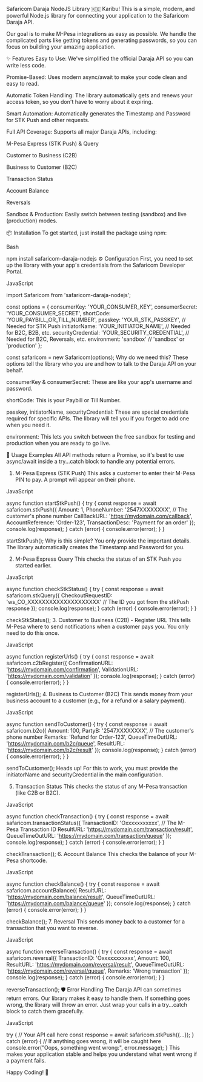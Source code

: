 Safaricom Daraja NodeJS Library 🇰🇪
Karibu! This is a simple, modern, and powerful Node.js library for connecting your application to the Safaricom Daraja API.

Our goal is to make M-Pesa integrations as easy as possible. We handle the complicated parts like getting tokens and generating passwords, so you can focus on building your amazing application.

✨ Features
Easy to Use: We've simplified the official Daraja API so you can write less code.

Promise-Based: Uses modern async/await to make your code clean and easy to read.

Automatic Token Handling: The library automatically gets and renews your access token, so you don't have to worry about it expiring.

Smart Automation: Automatically generates the Timestamp and Password for STK Push and other requests.

Full API Coverage: Supports all major Daraja APIs, including:

M-Pesa Express (STK Push) & Query

Customer to Business (C2B)

Business to Customer (B2C)

Transaction Status

Account Balance

Reversals

Sandbox & Production: Easily switch between testing (sandbox) and live (production) modes.

📦 Installation
To get started, just install the package using npm:

Bash

npm install safaricom-daraja-nodejs
⚙️ Configuration
First, you need to set up the library with your app's credentials from the Safaricom Developer Portal.

JavaScript

import Safaricom from 'safaricom-daraja-nodejs';

const options = {
  consumerKey: 'YOUR_CONSUMER_KEY',
  consumerSecret: 'YOUR_CONSUMER_SECRET',
  shortCode: 'YOUR_PAYBILL_OR_TILL_NUMBER',
  passkey: 'YOUR_STK_PASSKEY', // Needed for STK Push
  initiatorName: 'YOUR_INITIATOR_NAME', // Needed for B2C, B2B, etc.
  securityCredential: 'YOUR_SECURITY_CREDENTIAL', // Needed for B2C, Reversals, etc.
  environment: 'sandbox' // 'sandbox' or 'production'
};

const safaricom = new Safaricom(options);
Why do we need this?
These options tell the library who you are and how to talk to the Daraja API on your behalf.

consumerKey & consumerSecret: These are like your app's username and password.

shortCode: This is your Paybill or Till Number.

passkey, initiatorName, securityCredential: These are special credentials required for specific APIs. The library will tell you if you forget to add one when you need it.

environment: This lets you switch between the free sandbox for testing and production when you are ready to go live.

🚀 Usage Examples
All API methods return a Promise, so it's best to use async/await inside a try...catch block to handle any potential errors.

1. M-Pesa Express (STK Push)
This asks a customer to enter their M-Pesa PIN to pay. A prompt will appear on their phone.

JavaScript

async function startStkPush() {
  try {
    const response = await safaricom.stkPush({
      Amount: 1,
      PhoneNumber: '2547XXXXXXXX', // The customer's phone number
      CallBackURL: 'https://mydomain.com/callback',
      AccountReference: 'Order-123',
      TransactionDesc: 'Payment for an order'
    });
    console.log(response);
  } catch (error) {
    console.error(error);
  }
}

startStkPush();
Why is this simple?
You only provide the important details. The library automatically creates the Timestamp and Password for you.

2. M-Pesa Express Query
This checks the status of an STK Push you started earlier.

JavaScript

async function checkStkStatus() {
  try {
    const response = await safaricom.stkQuery({
      CheckoutRequestID: 'ws_CO_XXXXXXXXXXXXXXXXXXXX' // The ID you got from the stkPush response
    });
    console.log(response);
  } catch (error) {
    console.error(error);
  }
}

checkStkStatus();
3. Customer to Business (C2B) - Register URL
This tells M-Pesa where to send notifications when a customer pays you. You only need to do this once.

JavaScript

async function registerUrls() {
  try {
    const response = await safaricom.c2bRegister({
      ConfirmationURL: 'https://mydomain.com/confirmation',
      ValidationURL: 'https://mydomain.com/validation'
    });
    console.log(response);
  } catch (error) {
    console.error(error);
  }
}

registerUrls();
4. Business to Customer (B2C)
This sends money from your business account to a customer (e.g., for a refund or a salary payment).

JavaScript

async function sendToCustomer() {
  try {
    const response = await safaricom.b2c({
      Amount: 100,
      PartyB: '2547XXXXXXXX', // The customer's phone number
      Remarks: 'Refund for Order-123',
      QueueTimeOutURL: 'https://mydomain.com/b2c/queue',
      ResultURL: 'https://mydomain.com/b2c/result'
    });
    console.log(response);
  } catch (error) {
    console.error(error);
  }
}

sendToCustomer();
Heads up! For this to work, you must provide the initiatorName and securityCredential in the main configuration.

5. Transaction Status
This checks the status of any M-Pesa transaction (like C2B or B2C).

JavaScript

async function checkTransaction() {
  try {
    const response = await safaricom.transactionStatus({
      TransactionID: 'Oxxxxxxxxxxx', // The M-Pesa Transaction ID
      ResultURL: 'https://mydomain.com/transaction/result',
      QueueTimeOutURL: 'https://mydomain.com/transaction/queue'
    });
    console.log(response);
  } catch (error) {
    console.error(error);
  }
}

checkTransaction();
6. Account Balance
This checks the balance of your M-Pesa shortcode.

JavaScript

async function checkBalance() {
  try {
    const response = await safaricom.accountBalance({
      ResultURL: 'https://mydomain.com/balance/result',
      QueueTimeOutURL: 'https://mydomain.com/balance/queue'
    });
    console.log(response);
  } catch (error) {
    console.error(error);
  }
}

checkBalance();
7. Reversal
This sends money back to a customer for a transaction that you want to reverse.

JavaScript

async function reverseTransaction() {
  try {
    const response = await safaricom.reversal({
      TransactionID: 'Oxxxxxxxxxxx',
      Amount: 100,
      ResultURL: 'https://mydomain.com/reversal/result',
      QueueTimeOutURL: 'https://mydomain.com/reversal/queue',
      Remarks: 'Wrong transaction'
    });
    console.log(response);
  } catch (error) {
    console.error(error);
  }
}

reverseTransaction();
🛡️ Error Handling
The Daraja API can sometimes return errors. Our library makes it easy to handle them. If something goes wrong, the library will throw an error. Just wrap your calls in a try...catch block to catch them gracefully.

JavaScript

try {
  // Your API call here
  const response = await safaricom.stkPush({...});
} catch (error) {
  // If anything goes wrong, it will be caught here
  console.error("Oops, something went wrong:", error.message);
}
This makes your application stable and helps you understand what went wrong if a payment fails.

Happy Coding! 🎉
